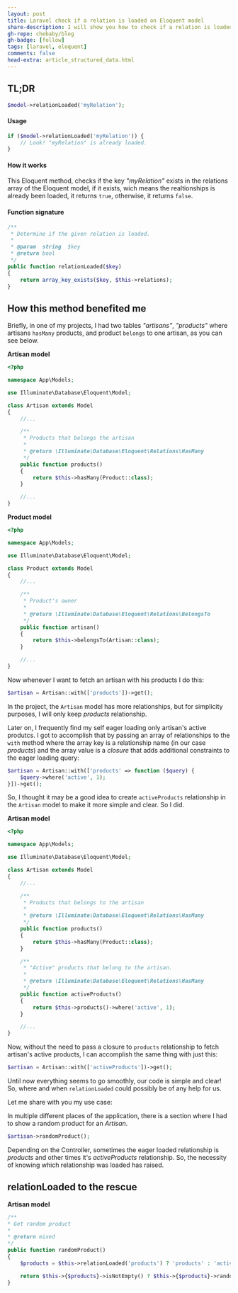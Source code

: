 ```yaml
---
layout: post
title: Laravel check if a relation is loaded on Eloquent model
share-description: I will show you how to check if a relation is loaded on Laravel Eloquent Model or not. I'm also including my own experience and how this technique came handy to me.
gh-repo: chebaby/blog
gh-badge: [follow]
tags: [laravel, eloquent]
comments: false
head-extra: article_structured_data.html
---
```


## TL;DR

```php
$model->relationLoaded('myRelation');
```

#### Usage

```php
if ($model->relationLoaded('myRelation')) {
    // Look! "myRelation" is already loaded.
}
```

#### How it works

This Eloquent method, checks if the key _"myRelation"_ exists in the relations array of the Eloquent model, if it exists, wich means the realtionships is already been loaded, it returns `true`, otherwise, it returns `false`.

#### Function signature

```php
/**
 * Determine if the given relation is loaded.
 *
 * @param  string  $key
 * @return bool
 */
public function relationLoaded($key)
{
    return array_key_exists($key, $this->relations);
}
```

## How this method benefited me

Briefly, in one of my projects, I had two tables _"artisans"_, _"products"_ where artisans `hasMany` products, and product `belongs` to one artisan, as you can see below.

**Artisan model**

```php
<?php

namespace App\Models;

use Illuminate\Database\Eloquent\Model;

class Artisan extends Model
{
    //...

    /**
     * Products that belongs the artisan
     *
     * @return \Illuminate\Database\Eloquent\Relations\HasMany
     */
    public function products()
    {
        return $this->hasMany(Product::class);
    }

    //...
}
```

**Product model**

```php
<?php

namespace App\Models;

use Illuminate\Database\Eloquent\Model;

class Product extends Model
{
    //...

    /**
     * Product's owner
     *
     * @return \Illuminate\Database\Eloquent\Relations\BelongsTo
     */
    public function artisan()
    {
        return $this->belongsTo(Artisan::class);
    }

    //...
}
```

Now whenever I want to fetch an artisan with his products I do this:

```php
$artisan = Artisan::with(['products'])->get();
```

In the project, the `Artisan` model has more relationships, but for simplicity purposes, I will only keep _products_ relationship.

Later on, I frequently find my self eager loading only artisan's active produtcs. I got to accomplish that by passing an array of relationships to the `with` method where the array key is a relationship name (in our case _products_) and the array value is a _closure_ that adds additional constraints to the eager loading query:

```php
$artisan = Artisan::with(['products' => function ($query) {
    $query->where('active', 1);
}])->get();
```

So, I thought it may be a good idea to create `activeProducts` relationship in the `Artisan` model to make it more simple and clear. So I did.

**Artisan model**

```php
<?php

namespace App\Models;

use Illuminate\Database\Eloquent\Model;

class Artisan extends Model
{
    //...

    /**
     * Products that belongs to the artisan
     *
     * @return \Illuminate\Database\Eloquent\Relations\HasMany
     */
    public function products()
    {
        return $this->hasMany(Product::class);
    }

    /**
     * "Active" products that belong to the artisan.
     *
     * @return \Illuminate\Database\Eloquent\Relations\HasMany
     */
    public function activeProducts()
    {
        return $this->products()->where('active', 1);
    }

    //...
}
```

Now, without the need to pass a closure to `products` relationship to fetch artisan's active products, I can accomplish the same thing with just this:

 ```php
$artisan = Artisan::with(['activeProducts'])->get();
```

Until now everything seems to go smoothly, our code is simple and clear! So, where and when `relationLoaded` could possibly be of any help for us.

Let me share with you my use case:

In multiple different places of the application, there is a section where I had to show a random product for an _Artisan_.

```php
$artisan->randomProduct();
```

Depending on the Controller, sometimes the eager loaded relationship is _products_ and other times it's _activeProducts_ relationship. So, the necessity of knowing which relationship was loaded has raised.

## relationLoaded to the rescue

**Artisan model**

```php
/**
* Get random product
*
* @return mixed
*/
public function randomProduct()
{
    $products = $this->relationLoaded('products') ? 'products' : 'activeProducts';

    return $this->{$products}->isNotEmpty() ? $this->{$products}->random() : null;
}
```